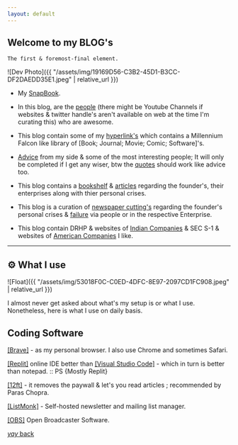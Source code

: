 ```yaml
---
layout: default
---
```


## Welcome to my BLOG's

```
The first & foremost-final element.
```

![Dev Photo]({{ "/assets/img/19169D56-C3B2-45D1-B3CC-DF2DAEDD35E1.jpeg" | relative_url }})

* My [SnapBook](https://srterm.github.io/srt/pictures.html).

* In this blog, are the [people](https://srterm.github.io/srt/people.html) (there might be Youtube Channels if websites & twitter handle's aren't available on web at the time I'm curating this) who are awesome.

* This blog contain some of my [hyperlink's](https://srterm.github.io/srt/hyperlink.html) which contains a Millennium Falcon like library of [Book; Journal; Movie; Comic; Software]'s.

* [Advice](https://srterm.github.io/srt/advice.html) from my side & some of the most interesting people; It will only be completed if I get any wiser, btw the [quotes](https://srterm.github.io/srt/quotes.html) should work like advice too.

* This blog contains a [bookshelf](https://srterm.github.io/srt/bookshelf.html) & [articles](https://srterm.github.io/srt/articles.html) regarding the founder's, their enterprises along with thier personal crises.

* This blog is a curation of [newspaper cutting's](https://srterm.github.io/srt/newspaper.html) regarding the founder's  personal crises & [failure](https://srterm.github.io/srt/failure.html) via people or in the respective Enterprise.

* This blog contain DRHP & websites of  [Indian Companies](https://srterm.github.io/srt/indian.html) & SEC S-1 & websites of [American Companies](https://srterm.github.io/srt/american.html) I like. 


* * *


## ⚙️ What I use

![Float]({{ "/assets/img/53018F0C-C0ED-4DFC-8E97-2097CD1FC908.jpeg" | relative_url }})

I almost never get asked about what's my setup is or what I use. Nonetheless, here is what I use on daily basis.

## Coding Software

[[Brave]](https://brave.com/) - as my personal browser. I also use Chrome and sometimes Safari.

[[Replit]](https://replit.com/~) online IDE better than [[Visual Studio Code]](https://code.visualstudio.com/) - which in turn is better than notepad. :: PS {Mostly Replit}

[[12ft]](https://12ft.io/) - it removes the paywall & let's you read articles ; recommended by Paras Chopra. 

[[ListMonk]](https://listmonk.app/) - Self-hosted newsletter and mailing list manager.

[[OBS]](https://obsproject.com/) Open Broadcaster Software.

[_yay_ back](./)
